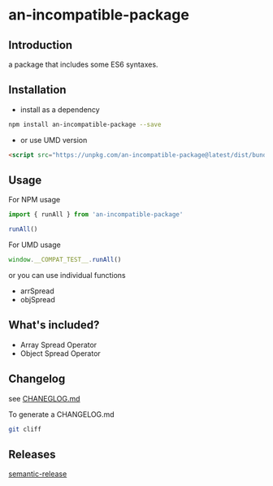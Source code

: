 # an-incompatible-package

## Introduction

a package that includes some ES6 syntaxes.


## Installation 
* install as a dependency

```sh
npm install an-incompatible-package --save
```

* or use UMD version

```html
<script src="https://unpkg.com/an-incompatible-package@latest/dist/bundle.umd.js"></script>
```

## Usage

For NPM usage
```js
import { runAll } from 'an-incompatible-package'

runAll()
```

For UMD usage
```js
window.__COMPAT_TEST__.runAll()
```

or you can use individual functions

* arrSpread
* objSpread



## What's included?

* Array Spread Operator
* Object Spread Operator


## Changelog
see [CHANEGLOG.md](https://github.com/citrus327/an-incompatible-package/blob/main/CHANGELOG.md)

To generate a CHANGELOG.md

```bash
git cliff
```

## Releases
[semantic-release](https://github.com/semantic-release/semantic-release)